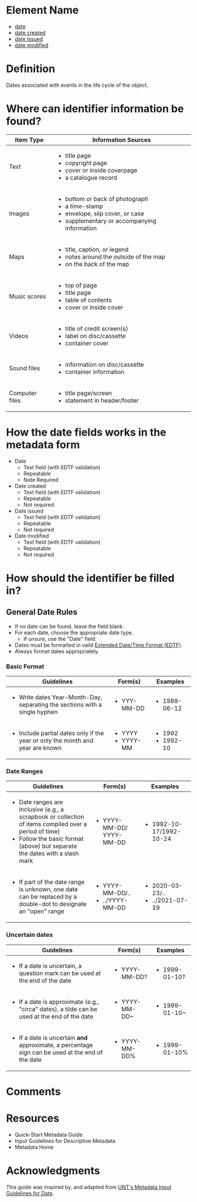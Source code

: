 # Element Name

* [date](https://www.dublincore.org/specifications/dublin-core/dcmi-terms/#http://purl.org/dc/terms/date)
* [date created](https://www.dublincore.org/specifications/dublin-core/dcmi-terms/#http://purl.org/dc/terms/created)
* [date issued](https://www.dublincore.org/specifications/dublin-core/dcmi-terms/#http://purl.org/dc/terms/issued)
* [date modified](https://www.dublincore.org/specifications/dublin-core/dcmi-terms/#http://purl.org/dc/terms/modified)

# Definition

Dates associated with events in the life cycle of the object.

# Where can identifier information be found?

| Item Type | Information Sources |
| --------- | ------------------- |
| Text | <ul><li>title page</li><li>copyright page</li><li>cover or inside coverpage</li><li>a catalogue record</li></ul> |
| Images | <ul><li>bottom or back of photograph</li><li>a time-stamp</li><li>envelope, slip cover, or case</li><li>supplementary or accompanying information</li></ul> |
| Maps | <ul><li>title, caption, or legend</li><li>notes around the outside of the map</li><li>on the back of the map</li></ul> |
| Music scores | <ul><li>top of page</li><li>title page</li><li>table of contents</li><li>cover or inside cover</li></ul> |
| Videos | <ul><li>title of credit screen(s)</li><li>label on disc/cassette</li><li>container cover</li></ul> |
| Sound files | <ul><li>information on disc/cassette</li><li>container information</li></ul> |
| Computer files | <ul><li>title page/screen</li><li>statement in header/footer</li></ul> |

# How the date fields works in the metadata form

* Date
  * Text field (with EDTF validation)
  * Repeatable
  * Note Required
* Date created
  * Text field (with EDTF validation)
  * Repeatable
  * Not required
* Date issued
  * Text field  (with EDTF validation)
  * Repeatable
  * Not required
* Date modified
  * Text field  (with EDTF validation)
  * Repeatable
  * Not required

# How should the identifier be filled in?

## General Date Rules

* If no date can be found, leave the field blank.
* For each date, choose the appropriate date type.
  * If unsure, use the "Date" field.
* Dates must be formatted in valid [Extended Date/Time Format (EDTF)](https://www.loc.gov/standards/datetime/edtf.html).
* Always format dates appropriately.

### Basic Format

| Guidelines | Form(s) | Examples |
| ---------- | ------- | -------- |
| <ul><li>Write dates Year-Month-Day, separating the sections with a single hyphen</li></ul> | <ul><li>YYY-MM-DD</li></ul> | <ul><li>1989-06-12</li></ul> |
| <ul><li>Include partial dates only if the year or only the month and year are known</li></ul> | <ul><li>YYYY</li><li>YYYY-MM</li></ul> | <ul><li>1992</li><li>1992-10</li></ul> |

### Date Ranges

| Guidelines | Form(s) | Examples |
| ---------- | ------- | -------- |
|  <ul><li>Date ranges are inclusive (e.g., a scrapbook or collection of items compiled over a period of time)</li><li>Follow the basic format (above) but separate the dates with a slash mark</li></ul> | <ul><li>YYYY-MM-DD/ YYYY-MM-DD</li></ul> | <ul><li>1992-10-17/1992-10-24</li></ul> |
| <ul><li>If part of the date range is unknown, one date can be replaced by a double-dot to designate an "open" range</li></ul> | <ul><li>YYYY-MM-DD/..</li><li>../YYYY-MM-DD</li></ul> | <ul><li>2020-03-23/..</li><li>../2021-07-19</li></ul> |

### Uncertain dates

| Guidelines | Form(s) | Examples |
| ---------- | ------- | -------- |
| <ul><li>If a date is uncertain, a question mark can be used at the end of the date</li></ul> | <ul><li>YYYY-MM-DD?</li></ul> | <ul><li>1999-01-10?</li></ul> |
| <ul><li>If a date is approximate (e.g., "circa" dates), a tilde can be used at the end of the date</li></ul> | <ul><li>YYYY-MM-DD~</li></ul> | <ul><li>1999-01-10~</li></ul> |
| <ul><li>If a date is uncertain **and** approximate, a percentage sign can be used at the end of the date</li></ul> | <ul><li>YYYY-MM-DD%</li></ul> | <ul><li>1999-01-10%</li></ul> |

# Comments


# Resources

* Quick-Start Metadata Guide
* Input Guidelines for Descriptive Metadata
* Metadata Home

# Acknowledgments

This guide was inspired by, and adapted from [UNT's Metadata Input Guidelines for Date](https://library.unt.edu/digital-projects-unit/metadata/fields/date).
